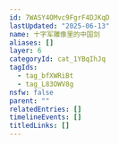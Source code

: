 ```yaml
---
id: 7WASY4OMvc9FgrF4DJKqD
lastUpdated: "2025-06-13"
name: 十字军雕像里的中国剑
aliases: []
layer: 6
categoryId: cat_1YBqIhJq
tagIds:
  - tag_bfXWRiBt
  - tag_L83OWV8g
nsfw: false
parent: ""
relatedEntries: []
timelineEvents: []
titledLinks: []
---
```


